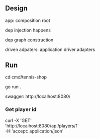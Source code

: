 # 

## Design

app: composition root

dep injection happens

dep graph construction

driven adpaters: 
application
driver adapters


## Run
cd cmd/tennis-shop

go run .

swagger: http://localhost:8080/

### Get player id
curl -X 'GET' \
  'http://localhost:8080/api/players/1' \
  -H 'accept: application/json'